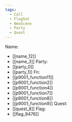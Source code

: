 ```yaml
---
tags:
  - Call
  - FlagSet
  - NewScene
  - Party
  - Quest
---
```

Name:
- [[name_12]]
- [[name_3]]
Party:
- [[party_0]]
- [[party_1]]
Fn:
- [[p9001_function11]]
- [[p9001_function2]]
- [[p9001_function4]]
- [[p9001_function7]]
- [[p9001_function8]]
- [[p9001_function9]]
Quest:
- [[quest_8]]
Flag:
- [[flag_9476]]
